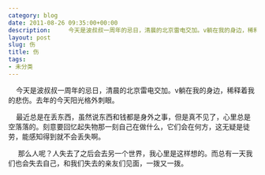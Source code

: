 ```yaml
---
category: blog
date: 2011-08-26 09:35:00+00:00
description:     今天是波叔叔一周年的忌日，清晨的北京雷电交加。v躺在我的身边，稀释着我的
layout: post
slug: 伤
title: 伤
tags:
- 未分类
---
```


    今天是波叔叔一周年的忌日，清晨的北京雷电交加。v躺在我的身边，稀释着我的悲伤。去年的今天阳光格外刺眼。  
  
    最近总是在丢东西，虽然说东西和钱都是身外之事，但是真不见了，心里总是空落落的。刻意要回忆起失物那一刻自己在做什么，它们会在何方，这无疑是徒劳，能感知得到就不会丢失啊。  
  
     那么人呢？人失去了之后会去另一个世界，我心里是这样想的。而总有一天我们也会失去自己，和我们失去的亲友们见面，一拨又一拨。
